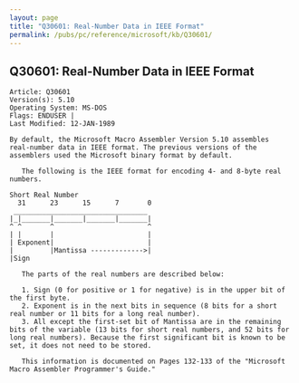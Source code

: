 ```yaml
---
layout: page
title: "Q30601: Real-Number Data in IEEE Format"
permalink: /pubs/pc/reference/microsoft/kb/Q30601/
---
```


## Q30601: Real-Number Data in IEEE Format

	Article: Q30601
	Version(s): 5.10
	Operating System: MS-DOS
	Flags: ENDUSER |
	Last Modified: 12-JAN-1989
	
	By default, the Microsoft Macro Assembler Version 5.10 assembles
	real-number data in IEEE format. The previous versions of the
	assemblers used the Microsoft binary format by default.
	
	   The following is the IEEE format for encoding 4- and 8-byte real
	numbers.
	
	Short Real Number
	  31      23      15      7       0
	 _________________________________
	|_|_______|_______|_______|_______|
	^ ^       ^                       ^
	| |       |                       |
	| Exponent|                       |
	|         |Mantissa ------------->|
	|Sign
	
	   The parts of the real numbers are described below:
	
	   1. Sign (0 for positive or 1 for negative) is in the upper bit of
	the first byte.
	   2. Exponent is in the next bits in sequence (8 bits for a short
	real number or 11 bits for a long real number).
	   3. All except the first-set bit of Mantissa are in the remaining
	bits of the variable (13 bits for short real numbers, and 52 bits for
	long real numbers). Because the first significant bit is known to be
	set, it does not need to be stored.
	
	   This information is documented on Pages 132-133 of the "Microsoft
	Macro Assembler Programmer's Guide."
